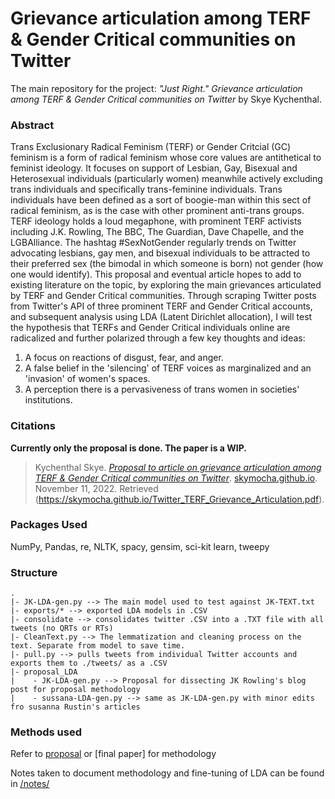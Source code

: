 # Grievance articulation among TERF & Gender Critical communities on Twitter

The main repository for the project: _"Just Right." Grievance articulation among TERF & Gender Critical communities on Twitter_ by Skye Kychenthal.

### Abstract

Trans Exclusionary Radical Feminism (TERF) or Gender Critcial (GC) feminism is a form of radical feminism whose core values are antithetical to feminist ideology. It focuses on support of Lesbian, Gay, Bisexual and Heterosexual individuals (particularly women) meanwhile actively excluding trans individuals and specifically trans-feminine individuals. Trans individuals have been defined as a sort of boogie-man within this sect of radical feminism, as is the case with other prominent anti-trans groups. TERF ideology holds a loud megaphone, with prominent TERF activists including J.K. Rowling, The BBC, The Guardian, Dave Chapelle, and the LGBAlliance. The hashtag #SexNotGender regularly trends on Twitter advocating lesbians, gay men, and bisexual individuals to be attracted to their preferred sex (the bimodal in which someone is born) not gender (how one would identify). This proposal and eventual article hopes to add to existing literature on the topic, by exploring the main grievances articulated by TERF and Gender Critical communities. Through scraping Twitter posts from Twitter's API of three prominent TERF and Gender Critical accounts, and subsequent analysis using LDA (Latent Dirichlet allocation), I will test the hypothesis that TERFs and Gender Critical individuals online are radicalized and further polarized through a few key thoughts and ideas:

1. A focus on reactions of disgust, fear, and anger. 
2. A false belief in the 'silencing' of TERF voices as marginalized and an 'invasion' of women's spaces.
3. A perception there is a pervasiveness of trans women in societies' institutions.

### Citations

**Currently only the proposal is done. The paper is a WIP.**

> Kychenthal Skye. _[Proposal to article on grievance articulation among TERF & Gender Critical communities on Twitter](https://skymocha.github.io/Twitter_TERF_Grievance_Articulation.pdf)_. [skymocha.github.io](https://skymocha.github.io). November 11, 2022. Retrieved (https://skymocha.github.io/Twitter_TERF_Grievance_Articulation.pdf).

### Packages Used

NumPy, Pandas, re, NLTK, spacy, gensim, sci-kit learn, tweepy

### Structure

```
.
|- JK-LDA-gen.py --> The main model used to test against JK-TEXT.txt 
|- exports/* --> exported LDA models in .CSV
|- consolidate --> consolidates twitter .CSV into a .TXT file with all tweets (no QRTs or RTs) 
|- CleanText.py --> The lemmatization and cleaning process on the text. Separate from model to save time.
|- pull.py --> pulls tweets from individual Twitter accounts and exports them to ./tweets/ as a .CSV
|- proposal_LDA
|    - JK-LDA-gen.py --> Proposal for dissecting JK Rowling's blog post for proposal methodology
|    - sussana-LDA-gen.py --> same as JK-LDA-gen.py with minor edits fro susanna Rustin's articles 
```

### Methods used

Refer to [proposal]() or [final paper] for methodology

Notes taken to document methodology and fine-tuning of LDA can be found in [/notes/](/notes/)